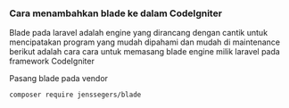 ### Cara menambahkan blade ke dalam CodeIgniter

Blade pada laravel adalah engine yang dirancang dengan cantik untuk mencipatakan program yang mudah dipahami dan mudah di maintenance berikut adalah cara cara untuk memasang blade engine milik laravel pada framework CodeIgniter

Pasang blade pada vendor

```
composer require jenssegers/blade
```

